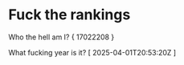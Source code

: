 # Fuck the rankings

Who the hell am I?
{ 17022208 }

What fucking year is it?
[ 2025-04-01T20:53:20Z ]
